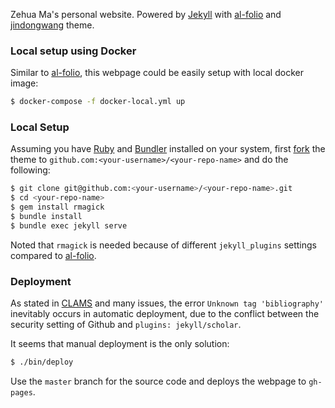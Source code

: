Zehua Ma's personal website. Powered by <a href="http://jekyllrb.com/" target="_blank">Jekyll</a> with <a href="https://github.com/alshedivat/al-folio">al-folio</a> and <a href="https://github.com/jindongwang/jindongwang.github.io">jindongwang</a> theme.

### Local setup using Docker
Similar to <a href="https://github.com/alshedivat/al-folio">al-folio</a>, this webpage could be easily setup with local docker image:
```bash
$ docker-compose -f docker-local.yml up
```

### Local Setup
Assuming you have [Ruby](https://www.ruby-lang.org/en/downloads/) and [Bundler](https://bundler.io/) installed on your system, first [fork](https://guides.github.com/activities/forking/) the theme to `github.com:<your-username>/<your-repo-name>` and do the following:

```bash
$ git clone git@github.com:<your-username>/<your-repo-name>.git
$ cd <your-repo-name>
$ gem install rmagick
$ bundle install
$ bundle exec jekyll serve
```
Noted that `rmagick` is needed because of different `jekyll_plugins` settings compared to [al-folio](https://github.com/alshedivat/al-folio).

### Deployment
As stated in [CLAMS](https://checlams.github.io/blog/2022/deploytutorial/) and many issues, the error `Unknown tag 'bibliography'` inevitably occurs in automatic deployment, due to the conflict between the security setting of Github and `plugins: jekyll/scholar`.

It seems that manual deployment is the only solution:
```bash
$ ./bin/deploy
```
Use the `master` branch for the source code and deploys the webpage to `gh-pages`.